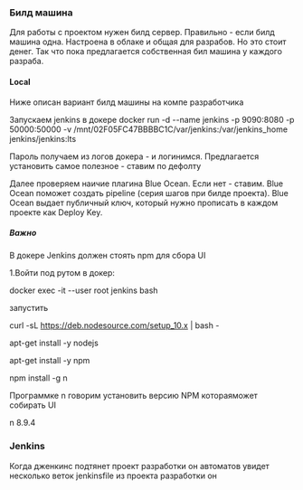 ### Билд машина

Для работы с проектом нужен билд сервер. 
Правильно - если билд машина одна. Настроена в облаке и общая для разрабов. Но это стоит денег. Так что пока предлагается собственная бил машина
у каждого разраба. 

#### Local
 
Ниже описан вариант билд машины на компе разработчика

Запускаем jenkins в докере
docker run -d --name jenkins -p 9090:8080 -p 50000:50000 -v /mnt/02F05FC47BBBBC1C/var/jenkins:/var/jenkins_home jenkins/jenkins:lts

Пароль получаем из логов докера - и логинимся.
Предлагается установить самое полезное - ставим по дефолту


Далее проверяем наичие плагина Blue Ocean. Если нет - ставим.
Blue Ocean поможет создать pipeline (серия шагов при билде проекта).  Blue Ocean выдает публичный ключ, который нужно прописать 
в каждом проекте как Deploy Key. 


##### Важно 

В докере Jenkins должен стоять npm для сбора UI

1.Войти под рутом в докер:
 
docker exec -it --user root jenkins bash

запустить 

curl -sL https://deb.nodesource.com/setup_10.x | bash -

apt-get install -y nodejs

apt-get install -y npm

npm install -g n

Программке n говорим установить версию NPM  котораяможет собирать UI

n 8.9.4 



### Jenkins
Когда дженкинс подтянет проект разработки он автоматов увидет несколько веток jenkinsfile из проекта разработки он 
